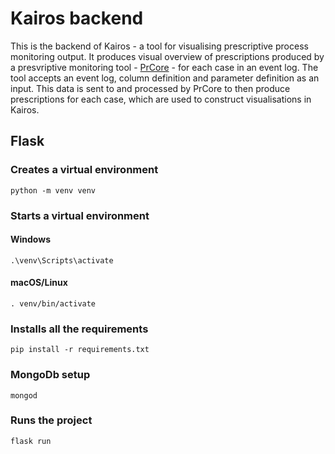 # Kairos backend

This is the backend of Kairos - a tool for visualising prescriptive process monitoring output. It produces visual overview of prescriptions produced by a presvriptive monitoring tool - [PrCore](https://prcore.gitlab.io/) - for each case in an event log. The tool accepts an event log, column definition and parameter definition as an input. This data is sent to and processed by PrCore to then produce prescriptions for each case, which are used to construct visualisations in Kairos.

<!-- ![ci](https://github.com/ESI2022-team-e/frontend/actions/workflows/node.js.yml/badge.svg?branch=main) -->

## Flask 


### Creates a virtual environment
```
python -m venv venv
```

### Starts a virtual environment

#### Windows
```
.\venv\Scripts\activate
```

#### macOS/Linux

```
. venv/bin/activate
```

### Installs all the requirements
```
pip install -r requirements.txt
```

### MongoDb setup
```
mongod
```

### Runs the project
```
flask run
```
<!-- #### Tests
```
npm run test:unit
```

 -->